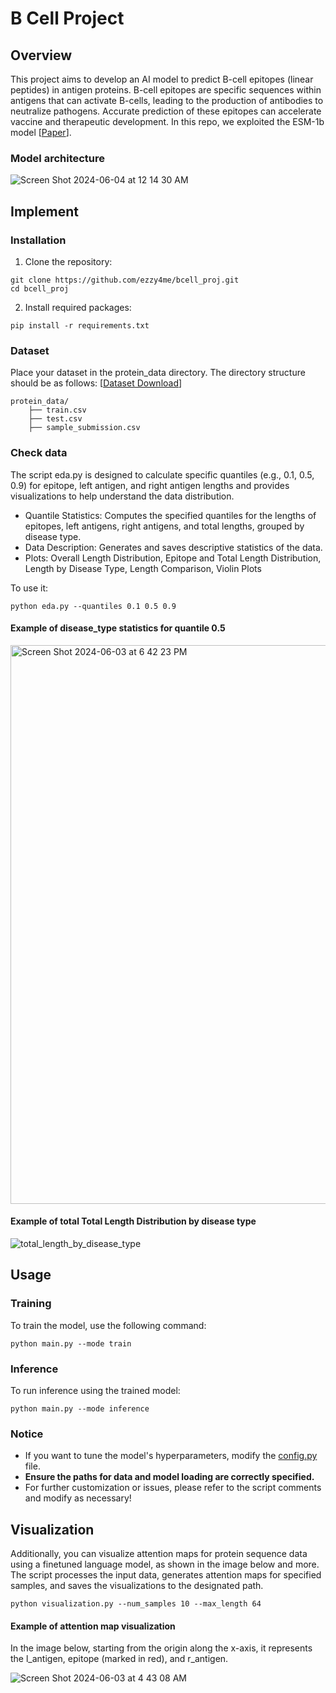 # B Cell Project

## Overview
This project aims to develop an AI model to predict B-cell epitopes (linear peptides) in antigen proteins. B-cell epitopes are specific sequences within antigens that can activate B-cells, leading to the production of antibodies to neutralize pathogens. Accurate prediction of these epitopes can accelerate vaccine and therapeutic development. In this repo, we exploited the ESM-1b model [[Paper](https://www.pnas.org/doi/10.1073/pnas.2016239118#:~:text=https%3A//doi.org/10.1073/pnas.2016239118)]. 

### Model architecture
![Screen Shot 2024-06-04 at 12 14 30 AM](https://github.com/ezzy4me/bcell_proj/assets/87761061/ec65504b-3be9-4b8b-9f2e-77f9b1dd4d36)


## Implement
### Installation
1. Clone the repository:
```
git clone https://github.com/ezzy4me/bcell_proj.git
cd bcell_proj
```
2. Install required packages:
```
pip install -r requirements.txt
```
### Dataset
Place your dataset in the protein_data directory. The directory structure should be as follows: [[Dataset Download](https://dacon.io/competitions/official/235932/data)]
```
protein_data/
    ├── train.csv
    ├── test.csv
    ├── sample_submission.csv
```
### Check data
The script eda.py is designed to calculate specific quantiles (e.g., 0.1, 0.5, 0.9) for epitope, left antigen, and right antigen lengths and provides visualizations to help understand the data distribution.
- Quantile Statistics: Computes the specified quantiles for the lengths of epitopes, left antigens, right antigens, and total lengths, grouped by disease type.
- Data Description: Generates and saves descriptive statistics of the data.
- Plots: Overall Length Distribution, Epitope and Total Length Distribution, Length by Disease Type, Length Comparison, Violin Plots

To use it:
```
python eda.py --quantiles 0.1 0.5 0.9
```
#### Example of disease_type statistics for quantile 0.5
<img width="894" alt="Screen Shot 2024-06-03 at 6 42 23 PM" src="https://github.com/ezzy4me/bcell_proj/assets/87761061/ae376465-03b8-426d-8816-55a2127e0f46">

#### Example of total Total Length Distribution by disease type
![total_length_by_disease_type](https://github.com/ezzy4me/bcell_proj/assets/87761061/eab7bea8-18e0-4df4-b39f-9d656d0ad774)

## Usage
### Training
To train the model, use the following command:
```
python main.py --mode train
```
### Inference
To run inference using the trained model:
```
python main.py --mode inference
```
### Notice
- If you want to tune the model's hyperparameters, modify the [config.py](https://github.com/ezzy4me/bcell_proj/blob/main/config.py) file.
- __Ensure the paths for data and model loading are correctly specified.__
- For further customization or issues, please refer to the script comments and modify as necessary!

## Visualization
Additionally, you can visualize attention maps for protein sequence data using a finetuned language model, as shown in the image below and more. The script processes the input data, generates attention maps for specified samples, and saves the visualizations to the designated path.
```
python visualization.py --num_samples 10 --max_length 64
```
#### Example of attention map visualization
In the image below, starting from the origin along the x-axis, it represents the l_antigen, epitope (marked in red), and r_antigen.

![Screen Shot 2024-06-03 at 4 43 08 AM](https://github.com/ezzy4me/bcell_proj/assets/87761061/caaa49c4-2643-436d-8f17-fbe452206c23)


